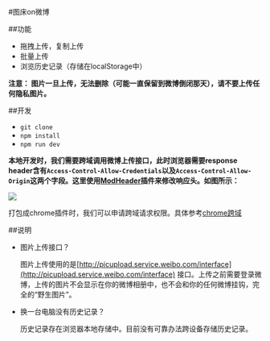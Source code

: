 #图床on微博



##功能

- 拖拽上传，复制上传
- 批量上传
- 浏览历史记录（存储在localStorage中）






**注意： 图片一旦上传，无法删除（可能一直保留到微博倒闭那天），请不要上传任何隐私图片。**




##开发

- `git clone`
- `npm install`
- `npm run dev`



**本地开发时，我们需要跨域调用微博上传接口，此时浏览器需要response header含有`Access-Control-Allow-Credentials`以及`Access-Control-Allow-Origin`这两个字段。这里使用[ModHeader](https://chrome.google.com/webstore/detail/modheader/idgpnmonknjnojddfkpgkljpfnnfcklj?utm_source=chrome-ntp-icon)插件来修改响应头。如图所示：**

![](http://ww3.sinaimg.cn/large/9b85365djw1f2f2e7te73j20gq07sq3f.jpg)

打包成chrome插件时，我们可以申请跨域请求权限。具体参考[chrome跨域](http://stackoverflow.com/questions/9421933/cross-origin-xmlhttprequest-in-chrome-extensions/9422216#9422216)



##说明

- 图片上传接口？

  图片上传使用的是[http://picupload.service.weibo.com/interface](http://picupload.service.weibo.com/interface) 接口。上传之前需要登录微博，上传的图片不会显示在你的微博相册中，也不会和你的任何微博挂钩，完全的“野生图片”。

- 换一台电脑没有历史记录？

  历史记录存在浏览器本地存储中。目前没有可靠办法跨设备存储历史记录。

  ​

  ​